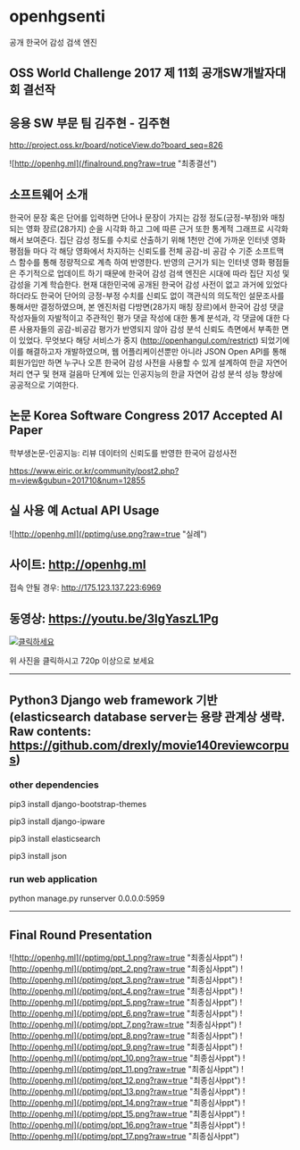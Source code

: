 # openhgsenti
공개 한국어 감성 검색 엔진

## OSS World Challenge 2017 제 11회 공개SW개발자대회 결선작

## 응용 SW 부문 팀 김주현 - 김주현

http://project.oss.kr/board/noticeView.do?board_seq=826

![http://openhg.ml](/finalround.png?raw=true "최종결선")

## 소프트웨어 소개

한국어 문장 혹은 단어를 입력하면 단어나 문장이 가지는 감정 정도(긍정-부정)와 매칭 되는 영화 장르(28가지) 순을 시각화 하고 그에 따른 근거 또한 통계적 그래프로 시각화 해서 보여준다.  집단 감성 정도를 수치로 산출하기 위해 1천만 건에 가까운 인터넷 영화 평점들 마다 각 해당 영화에서 차지하는 신뢰도를 전체 공감-비 공감 수 기준 소프트맥스 함수를 통해 정량적으로 계측 하여 반영한다. 반영의 근거가 되는 인터넷 영화 평점들은 주기적으로 업데이트 하기 때문에 한국어 감성 검색 엔진은 시대에 따라 집단 지성 및 감성을 기계 학습한다. 현재 대한민국에 공개된 한국어 감성 사전이 없고 과거에 있었다 하더라도 한국어 단어의 긍정-부정 수치를 신뢰도 없이 객관식의 의도적인 설문조사를 통해서만 결정하였으며, 본 엔진처럼 다방면(28가지 매칭 장르)에서 한국어 감성 댓글 작성자들의 자발적이고 주관적인 평가 댓글 작성에 대한 통계 분석과, 각 댓글에 대한 다른 사용자들의 공감-비공감 평가가 반영되지 않아 감성 분석 신뢰도 측면에서 부족한 면이 있었다. 무엇보다 해당 서비스가 중지 (http://openhangul.com/restrict) 되었기에 이를 해결하고자 개발하였으며, 웹 어플리케이션뿐만 아니라 JSON Open API를 통해 회원가입만 하면 누구나 오픈 한국어 감성 사전을 사용할 수 있게 설계하여 한글 자연어 처리 연구 및 현재 걸음마 단계에 있는 인공지능의 한글 자연어 감성 분석 성능 향상에 공공적으로 기여한다.

## 논문 Korea Software Congress 2017 Accepted AI Paper

학부생논문-인공지능: 리뷰 데이터의 신뢰도를 반영한 한국어 감성사전

https://www.eiric.or.kr/community/post2.php?m=view&gubun=201710&num=12855

## 실 사용 예 Actual API Usage

![http://openhg.ml](/pptimg/use.png?raw=true "실례")


## 사이트: http://openhg.ml

접속 안될 경우: http://175.123.137.223:6969


## 동영상: https://youtu.be/3lgYaszL1Pg
[![클릭하세요](http://i3.ytimg.com/vi/3lgYaszL1Pg/hqdefault.jpg)](https://youtu.be/3lgYaszL1Pg)

위 사진을 클릭하시고 720p 이상으로 보세요
* * *
## Python3 Django web framework 기반 (elasticsearch database server는 용량 관계상 생략. Raw contents: https://github.com/drexly/movie140reviewcorpus)

### other dependencies

pip3 install django-bootstrap-themes

pip3 install django-ipware

pip3 install elasticsearch

pip3 install json

### run web application

python manage.py runserver 0.0.0.0:5959

* * *
## Final Round Presentation

![http://openhg.ml](/pptimg/ppt_1.png?raw=true "최종심사ppt")
![http://openhg.ml](/pptimg/ppt_2.png?raw=true "최종심사ppt")
![http://openhg.ml](/pptimg/ppt_3.png?raw=true "최종심사ppt")
![http://openhg.ml](/pptimg/ppt_4.png?raw=true "최종심사ppt")
![http://openhg.ml](/pptimg/ppt_5.png?raw=true "최종심사ppt")
![http://openhg.ml](/pptimg/ppt_6.png?raw=true "최종심사ppt")
![http://openhg.ml](/pptimg/ppt_7.png?raw=true "최종심사ppt")
![http://openhg.ml](/pptimg/ppt_8.png?raw=true "최종심사ppt")
![http://openhg.ml](/pptimg/ppt_9.png?raw=true "최종심사ppt")
![http://openhg.ml](/pptimg/ppt_10.png?raw=true "최종심사ppt")
![http://openhg.ml](/pptimg/ppt_11.png?raw=true "최종심사ppt")
![http://openhg.ml](/pptimg/ppt_12.png?raw=true "최종심사ppt")
![http://openhg.ml](/pptimg/ppt_13.png?raw=true "최종심사ppt")
![http://openhg.ml](/pptimg/ppt_14.png?raw=true "최종심사ppt")
![http://openhg.ml](/pptimg/ppt_15.png?raw=true "최종심사ppt")
![http://openhg.ml](/pptimg/ppt_16.png?raw=true "최종심사ppt")
![http://openhg.ml](/pptimg/ppt_17.png?raw=true "최종심사ppt")


